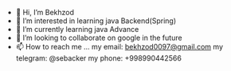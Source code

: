 - 👋 Hi, I’m Bekhzod
- 👀 I’m interested in learning java Backend(Spring)
- 🌱 I’m currently learning java Advance
- 💞️ I’m looking to collaborate on google in the future
- 📫 How to reach me ...
my email: bekhzod0097@gmail.com
my telegram: @sebacker
my phone: +998990442566

<!---
bekhzod0097/bekhzod0097 is a ✨ special ✨ repository because its `README.md` (this file) appears on your GitHub profile.
You can click the Preview link to take a look at your changes.
--->
